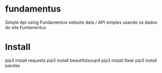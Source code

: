# fundamentus
Simple Api using Fundamentus website data / API simples usando os dados do site Funtamentus

# Install
pip3 install requests
pip3 install beautifulsoup4
pip3 install flask 
pip3 install pandas
